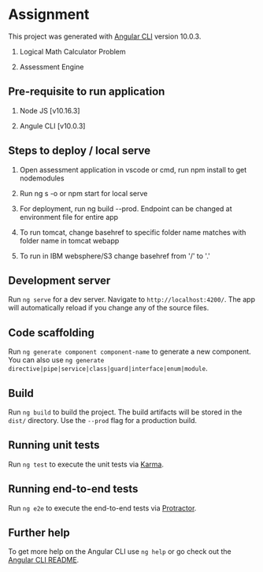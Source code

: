 # Assignment

This project was generated with [Angular CLI](https://github.com/angular/angular-cli) version 10.0.3.

1. Logical Math Calculator Problem

2. Assessment Engine

## Pre-requisite to run application

1. Node JS [v10.16.3]

2. Angule CLI [v10.0.3]

## Steps to deploy / local serve

1. Open assessment application in vscode or cmd, run npm install to get nodemodules

2. Run ng s -o or npm start for local serve

3. For deployment, run ng build --prod. Endpoint can be changed at environment file for entire app

4. To run tomcat, change basehref to specific folder name matches with folder name in tomcat webapp

5. To run in IBM websphere/S3 change basehref from '/' to '.'

## Development server

Run `ng serve` for a dev server. Navigate to `http://localhost:4200/`. The app will automatically reload if you change any of the source files.

## Code scaffolding

Run `ng generate component component-name` to generate a new component. You can also use `ng generate directive|pipe|service|class|guard|interface|enum|module`.

## Build

Run `ng build` to build the project. The build artifacts will be stored in the `dist/` directory. Use the `--prod` flag for a production build.

## Running unit tests

Run `ng test` to execute the unit tests via [Karma](https://karma-runner.github.io).

## Running end-to-end tests

Run `ng e2e` to execute the end-to-end tests via [Protractor](http://www.protractortest.org/).

## Further help

To get more help on the Angular CLI use `ng help` or go check out the [Angular CLI README](https://github.com/angular/angular-cli/blob/master/README.md).

